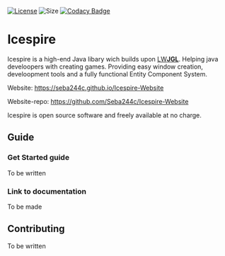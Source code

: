 [![License](https://img.shields.io/github/license/seba244c/icespire)](https://github.com/Seba244c/Icespire/blob/master/LICENSE.md)
![Size](https://img.shields.io/github/repo-size/Seba244c/Icespire)
[![Codacy Badge](https://api.codacy.com/project/badge/Grade/994f814af8c749d48d0ad49a797c71e7)](https://www.codacy.com/manual/Seba244c/Icespire?utm_source=github.com&amp;utm_medium=referral&amp;utm_content=Seba244c/Icespire&amp;utm_campaign=Badge_Grade)
# Icespire
Icespire is a high-end Java libary wich builds upon [LW**JGL**](https://www.lwjgl.org/). Helping java develoopers with creating games. Providing easy window creation, develoopment tools and a fully functional Entity Component System.

Website: <https://seba244c.github.io/Icespire-Website>

Website-repo: <https://github.com/Seba244c/Icespire-Website>

Icespire is open source software and freely available at no charge.
## Guide
### Get Started guide
To be written

### Link to documentation
To be made

## Contributing
To be written
